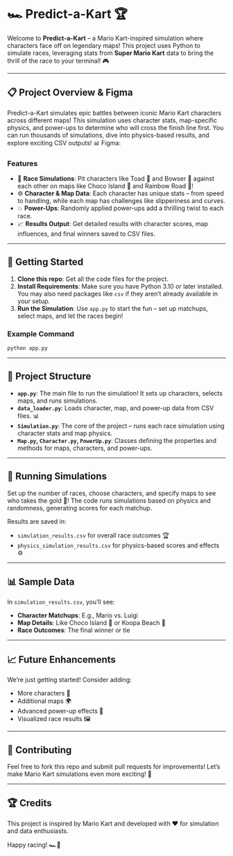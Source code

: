 # 🏎️ Predict-a-Kart 🏆

Welcome to **Predict-a-Kart** – a Mario Kart-inspired simulation where characters face off on legendary maps! This project uses Python to simulate races, leveraging stats from **Super Mario Kart** data to bring the thrill of the race to your terminal! 🎮

---

## 📋 Project Overview & Figma 

Predict-a-Kart simulates epic battles between iconic Mario Kart characters across different maps! This simulation uses character stats, map-specific physics, and power-ups to determine who will cross the finish line first. You can run thousands of simulations, dive into physics-based results, and explore exciting CSV outputs! 📊
Figma: 
### Features
- 🏁 **Race Simulations**: Pit characters like Toad 🐸 and Bowser 🐢 against each other on maps like Choco Island 🍫 and Rainbow Road 🌈!
- ⚙️ **Character & Map Data**: Each character has unique stats – from speed to handling, while each map has challenges like slipperiness and curves.
- 💥 **Power-Ups**: Randomly applied power-ups add a thrilling twist to each race.
- 📈 **Results Output**: Get detailed results with character scores, map influences, and final winners saved to CSV files.

---

## 🚀 Getting Started

1. **Clone this repo**: Get all the code files for the project.
2. **Install Requirements**: Make sure you have Python 3.10 or later installed. You may also need packages like `csv` if they aren’t already available in your setup.
3. **Run the Simulation**: Use `app.py` to start the fun – set up matchups, select maps, and let the races begin!

### Example Command
```bash
python app.py
```

---

## 📂 Project Structure

- **`app.py`**: The main file to run the simulation! It sets up characters, selects maps, and runs simulations.
- **`data_loader.py`**: Loads character, map, and power-up data from CSV files. 📊
- **`Simulation.py`**: The core of the project – runs each race simulation using character stats and map physics.
- **`Map.py`, `Character.py`, `PowerUp.py`**: Classes defining the properties and methods for maps, characters, and power-ups.

---

## 🧪 Running Simulations

Set up the number of races, choose characters, and specify maps to see who takes the gold 🥇! The code runs simulations based on physics and randomness, generating scores for each matchup.

Results are saved in:
- `simulation_results.csv` for overall race outcomes 🏆
- `physics_simulation_results.csv` for physics-based scores and effects ⚙️

---

## 📊 Sample Data

In `simulation_results.csv`, you’ll see:
- **Character Matchups**: E.g., Mario vs. Luigi
- **Map Details**: Like Choco Island 🍫 or Koopa Beach 🐢
- **Race Outcomes**: The final winner or tie

---

## 📈 Future Enhancements

We’re just getting started! Consider adding:
- More characters 🎉
- Additional maps 🌍
- Advanced power-up effects 🚀
- Visualized race results 🖼️

---

## 🤝 Contributing

Feel free to fork this repo and submit pull requests for improvements! Let’s make Mario Kart simulations even more exciting! 🥳

---

## 🏆 Credits

This project is inspired by Mario Kart and developed with ❤️ for simulation and data enthusiasts.

Happy racing! 🏎️💨
